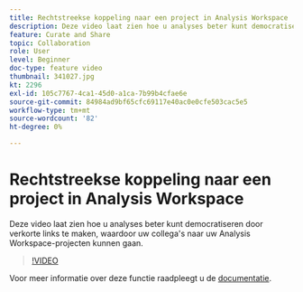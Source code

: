 ```yaml
---
title: Rechtstreekse koppeling naar een project in Analysis Workspace
description: Deze video laat zien hoe u analyses beter kunt democratiseren door verkorte links te maken, waardoor uw collega's naar uw Analysis Workspace-projecten kunnen gaan.
feature: Curate and Share
topic: Collaboration
role: User
level: Beginner
doc-type: feature video
thumbnail: 341027.jpg
kt: 2296
exl-id: 105c7767-4ca1-45d0-a1ca-7b99b4cfae6e
source-git-commit: 84984ad9bf65cfc69117e40ac0e0cfe503cac5e5
workflow-type: tm+mt
source-wordcount: '82'
ht-degree: 0%

---
```


# Rechtstreekse koppeling naar een project in Analysis Workspace

Deze video laat zien hoe u analyses beter kunt democratiseren door verkorte links te maken, waardoor uw collega&#39;s naar uw Analysis Workspace-projecten kunnen gaan.

>[!VIDEO](https://video.tv.adobe.com/v/341027/?quality=12&learn=on)

Voor meer informatie over deze functie raadpleegt u de [documentatie](https://experienceleague.adobe.com/docs/analytics/analyze/analysis-workspace/curate-share/shareable-links.html?lang=nl-NL).
